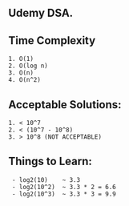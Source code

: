 Udemy DSA.
--


Time Complexity
--

    1. O(1)
    2. O(log n)
    3. O(n)
    4. O(n^2)

Acceptable Solutions:
--

    1. < 10^7
    2. < (10^7 - 10^8)
    3. > 10^8 (NOT ACCEPTABLE)

Things to Learn:
--

     - log2(10)    ~ 3.3
     - log2(10^2)  ~ 3.3 * 2 = 6.6
     - log2(10^3)  ~ 3.3 * 3 = 9.9
